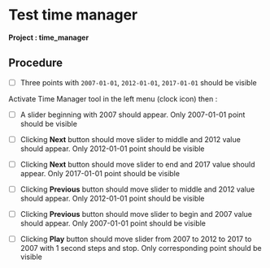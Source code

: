 # Test time manager

**Project : time_manager**

## Procedure

* [ ] Three points with `2007-01-01`, `2012-01-01`, `2017-01-01` should be visible

Activate Time Manager tool in the left menu (clock icon) then :

* [ ] A slider beginning with 2007 should appear. Only 2007-01-01 point should be visible
* [ ] Clicking **Next** button should move slider to middle and 2012 value should appear.
  Only 2012-01-01 point should be visible
* [ ] Clicking **Next** button should move slider to end and 2017 value should appear.
  Only 2017-01-01 point should be visible
* [ ] Clicking **Previous** button should move slider to middle and 2012 value should appear.
  Only 2012-01-01 point should be visible
* [ ] Clicking **Previous** button should move slider to begin and 2007 value should appear.
  Only 2007-01-01 point should be visible

* [ ] Clicking **Play** button should move slider from 2007 to 2012 to 2017 to 2007 with 1 second steps and stop. 
  Only corresponding point should be visible
